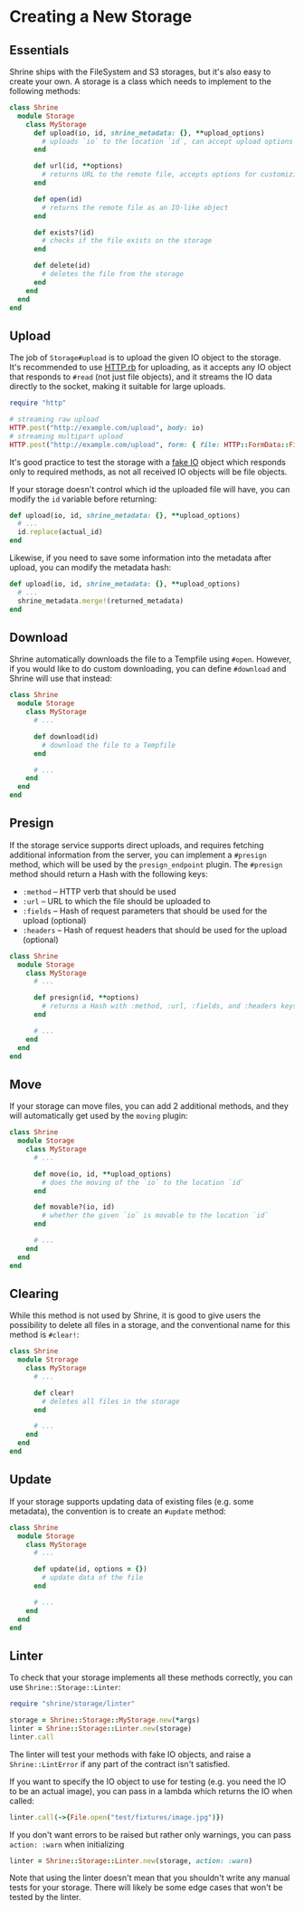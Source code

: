 # Creating a New Storage

## Essentials

Shrine ships with the FileSystem and S3 storages, but it's also easy to create
your own. A storage is a class which needs to implement to the following
methods:

```rb
class Shrine
  module Storage
    class MyStorage
      def upload(io, id, shrine_metadata: {}, **upload_options)
        # uploads `io` to the location `id`, can accept upload options
      end

      def url(id, **options)
        # returns URL to the remote file, accepts options for customizing the URL
      end

      def open(id)
        # returns the remote file as an IO-like object
      end

      def exists?(id)
        # checks if the file exists on the storage
      end

      def delete(id)
        # deletes the file from the storage
      end
    end
  end
end
```

## Upload

The job of `Storage#upload` is to upload the given IO object to the storage.
It's recommended to use [HTTP.rb] for uploading, as it accepts any IO object
that responds to `#read` (not just file objects), and it streams the IO data
directly to the socket, making it suitable for large uploads.

```rb
require "http"

# streaming raw upload
HTTP.post("http://example.com/upload", body: io)
# streaming multipart upload
HTTP.post("http://example.com/upload", form: { file: HTTP::FormData::File.new(io) })
```

It's good practice to test the storage with a [fake IO] object which responds
only to required methods, as not all received IO objects will be file objects.

If your storage doesn't control which id the uploaded file will have, you
can modify the `id` variable before returning:

```rb
def upload(io, id, shrine_metadata: {}, **upload_options)
  # ...
  id.replace(actual_id)
end
```

Likewise, if you need to save some information into the metadata after upload,
you can modify the metadata hash:

```rb
def upload(io, id, shrine_metadata: {}, **upload_options)
  # ...
  shrine_metadata.merge!(returned_metadata)
end
```

## Download

Shrine automatically downloads the file to a Tempfile using `#open`. However,
if you would like to do custom downloading, you can define `#download` and
Shrine will use that instead:

```rb
class Shrine
  module Storage
    class MyStorage
      # ...

      def download(id)
        # download the file to a Tempfile
      end

      # ...
    end
  end
end
```

## Presign

If the storage service supports direct uploads, and requires fetching
additional information from the server, you can implement a `#presign` method,
which will be used by the `presign_endpoint` plugin. The `#presign` method
should return a Hash with the following keys:

* `:method` – HTTP verb that should be used
* `:url` – URL to which the file should be uploaded to
* `:fields` – Hash of request parameters that should be used for the upload (optional)
* `:headers` – Hash of request headers that should be used for the upload (optional)

```rb
class Shrine
  module Storage
    class MyStorage
      # ...

      def presign(id, **options)
        # returns a Hash with :method, :url, :fields, and :headers keys
      end

      # ...
    end
  end
end
```

## Move

If your storage can move files, you can add 2 additional methods, and they will
automatically get used by the `moving` plugin:

```rb
class Shrine
  module Storage
    class MyStorage
      # ...

      def move(io, id, **upload_options)
        # does the moving of the `io` to the location `id`
      end

      def movable?(io, id)
        # whether the given `io` is movable to the location `id`
      end

      # ...
    end
  end
end
```

## Clearing

While this method is not used by Shrine, it is good to give users the
possibility to delete all files in a storage, and the conventional name for
this method is `#clear!`:

```rb
class Shrine
  module Strorage
    class MyStorage
      # ...

      def clear!
        # deletes all files in the storage
      end

      # ...
    end
  end
end
```

## Update

If your storage supports updating data of existing files (e.g. some metadata),
the convention is to create an `#update` method:

```rb
class Shrine
  module Storage
    class MyStorage
      # ...

      def update(id, options = {})
        # update data of the file
      end

      # ...
    end
  end
end
```

## Linter

To check that your storage implements all these methods correctly, you can use
`Shrine::Storage::Linter`:

```rb
require "shrine/storage/linter"

storage = Shrine::Storage::MyStorage.new(*args)
linter = Shrine::Storage::Linter.new(storage)
linter.call
```

The linter will test your methods with fake IO objects, and raise a
`Shrine::LintError` if any part of the contract isn't satisfied.

If you want to specify the IO object to use for testing (e.g. you need the IO
to be an actual image), you can pass in a lambda which returns the IO when
called:

```rb
linter.call(->{File.open("test/fixtures/image.jpg")})
```

If you don't want errors to be raised but rather only warnings, you can
pass `action: :warn` when initializing

```rb
linter = Shrine::Storage::Linter.new(storage, action: :warn)
```

Note that using the linter doesn't mean that you shouldn't write any manual
tests for your storage. There will likely be some edge cases that won't be
tested by the linter.

[HTTP.rb]: https://github.com/httprb/http
[fake IO]: https://github.com/shrinerb/shrine-cloudinary/blob/ca587c580ea0762992a2df33fd590c9a1e534905/test/test_helper.rb#L20-L27
